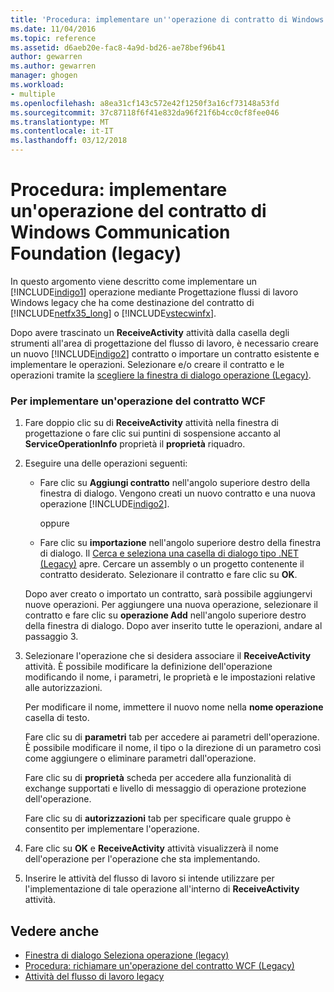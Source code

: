 ```yaml
---
title: 'Procedura: implementare un''operazione di contratto di Windows Communication Foundation (Legacy) | Documenti Microsoft'
ms.date: 11/04/2016
ms.topic: reference
ms.assetid: d6aeb20e-fac8-4a9d-bd26-ae78bef96b41
author: gewarren
ms.author: gewarren
manager: ghogen
ms.workload:
- multiple
ms.openlocfilehash: a8ea31cf143c572e42f1250f3a16cf73148a53fd
ms.sourcegitcommit: 37c87118f6f41e832da96f21f6b4cc0cf8fee046
ms.translationtype: MT
ms.contentlocale: it-IT
ms.lasthandoff: 03/12/2018
---
```

# <a name="how-to-implement-a-windows-communication-foundation-contract-operation-legacy"></a>Procedura: implementare un'operazione del contratto di Windows Communication Foundation (legacy)
In questo argomento viene descritto come implementare un [!INCLUDE[indigo1](../workflow-designer/includes/indigo1_md.md)] operazione mediante Progettazione flussi di lavoro Windows legacy che ha come destinazione del contratto di [!INCLUDE[netfx35_long](../workflow-designer/includes/netfx35_long_md.md)] o [!INCLUDE[vstecwinfx](../workflow-designer/includes/vstecwinfx_md.md)].

 Dopo avere trascinato un **ReceiveActivity** attività dalla casella degli strumenti all'area di progettazione del flusso di lavoro, è necessario creare un nuovo [!INCLUDE[indigo2](../workflow-designer/includes/indigo2_md.md)] contratto o importare un contratto esistente e implementare le operazioni. Selezionare e/o creare il contratto e le operazioni tramite la [scegliere la finestra di dialogo operazione (Legacy)](../workflow-designer/choose-operation-dialog-box-legacy.md).

### <a name="to-implement-a-wcf-contract-operation"></a>Per implementare un'operazione del contratto WCF

1.  Fare doppio clic su di **ReceiveActivity** attività nella finestra di progettazione o fare clic sui puntini di sospensione accanto al **ServiceOperationInfo** proprietà il **proprietà** riquadro.

2.  Eseguire una delle operazioni seguenti:

    -   Fare clic su **Aggiungi contratto** nell'angolo superiore destro della finestra di dialogo. Vengono creati un nuovo contratto e una nuova operazione [!INCLUDE[indigo2](../workflow-designer/includes/indigo2_md.md)].

         oppure

    -   Fare clic su **importazione** nell'angolo superiore destro della finestra di dialogo. Il [Cerca e seleziona una casella di dialogo tipo .NET (Legacy)](../workflow-designer/browse-and-select-a-dotnet-type-dialog-box-legacy.md) apre. Cercare un assembly o un progetto contenente il contratto desiderato. Selezionare il contratto e fare clic su **OK**.

     Dopo aver creato o importato un contratto, sarà possibile aggiungervi nuove operazioni. Per aggiungere una nuova operazione, selezionare il contratto e fare clic su **operazione Add** nell'angolo superiore destro della finestra di dialogo. Dopo aver inserito tutte le operazioni, andare al passaggio 3.

3.  Selezionare l'operazione che si desidera associare il **ReceiveActivity** attività. È possibile modificare la definizione dell'operazione modificando il nome, i parametri, le proprietà e le impostazioni relative alle autorizzazioni.

     Per modificare il nome, immettere il nuovo nome nella **nome operazione** casella di testo.

     Fare clic su di **parametri** tab per accedere ai parametri dell'operazione. È possibile modificare il nome, il tipo o la direzione di un parametro così come aggiungere o eliminare parametri dall'operazione.

     Fare clic su di **proprietà** scheda per accedere alla funzionalità di exchange supportati e livello di messaggio di operazione protezione dell'operazione.

     Fare clic su di **autorizzazioni** tab per specificare quale gruppo è consentito per implementare l'operazione.

4.  Fare clic su **OK** e **ReceiveActivity** attività visualizzerà il nome dell'operazione per l'operazione che sta implementando.

5.  Inserire le attività del flusso di lavoro si intende utilizzare per l'implementazione di tale operazione all'interno di **ReceiveActivity** attività.

## <a name="see-also"></a>Vedere anche

- [Finestra di dialogo Seleziona operazione (legacy)](../workflow-designer/choose-operation-dialog-box-legacy.md)
- [Procedura: richiamare un'operazione del contratto WCF (Legacy)](../workflow-designer/how-to-invoke-a-windows-communication-foundation-contract-operation-legacy.md)
- [Attività del flusso di lavoro legacy](../workflow-designer/legacy-workflow-activities.md)